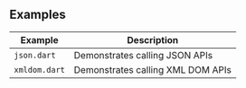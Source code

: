 ## Examples

| Example       | Description                       |
| ------------- | --------------------------------- |
| `json.dart`   | Demonstrates calling JSON APIs    |
| `xmldom.dart` | Demonstrates calling XML DOM APIs |
